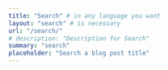 ```yaml
---
title: "Search" # in any language you want
layout: "search" # is necessary
url: "/search/"
# description: "Description for Search"
summary: "search"
placeholder: "Search a blog post title"
---
```


